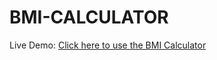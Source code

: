 # BMI-CALCULATOR

Live Demo: [Click here to use the BMI Calculator](https://mohan99896.github.io/BMI-CALCULATOR)
